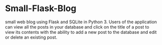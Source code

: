 # Small-Flask-Blog
small web blog using Flask and SQLite in Python 3. Users of the application can view all the posts in your database and click on the title of a post to view its contents with the ability to add a new post to the database and edit or delete an existing post.
